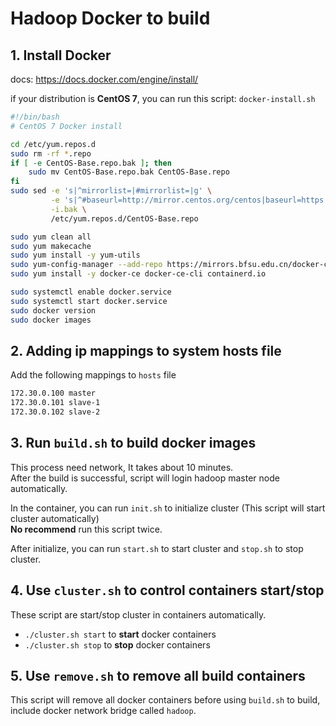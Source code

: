 # Hadoop Docker to build

## 1. Install Docker
docs: https://docs.docker.com/engine/install/  

if your distribution is **CentOS 7**, you can run this script: `docker-install.sh`
```bash
#!/bin/bash
# CentOS 7 Docker install

cd /etc/yum.repos.d
sudo rm -rf *.repo
if [ -e CentOS-Base.repo.bak ]; then
    sudo mv CentOS-Base.repo.bak CentOS-Base.repo
fi
sudo sed -e 's|^mirrorlist=|#mirrorlist=|g' \
         -e 's|^#baseurl=http://mirror.centos.org/centos|baseurl=https://mirrors.ustc.edu.cn/centos|g' \
         -i.bak \
         /etc/yum.repos.d/CentOS-Base.repo

sudo yum clean all
sudo yum makecache
sudo yum install -y yum-utils
sudo yum-config-manager --add-repo https://mirrors.bfsu.edu.cn/docker-ce/linux/centos/docker-ce.repo
sudo yum install -y docker-ce docker-ce-cli containerd.io

sudo systemctl enable docker.service
sudo systemctl start docker.service
sudo docker version
sudo docker images
```

## 2. Adding ip mappings to system hosts file
Add the following mappings to `hosts` file
```bash
172.30.0.100 master
172.30.0.101 slave-1
172.30.0.102 slave-2
```

## 3. Run `build.sh` to build docker images
This process need network, It takes about 10 minutes.  
After the build is successful, script will login hadoop master node automatically.

In the container, you can run `init.sh` to initialize cluster (This script will start cluster automatically)  
**No recommend** run this script twice.  

After initialize, you can run `start.sh` to start cluster and `stop.sh` to stop cluster.

## 4. Use `cluster.sh` to control containers start/stop
These script are start/stop cluster in containers automatically.
* `./cluster.sh start` to **start** docker containers  
* `./cluster.sh stop` to **stop** docker containers  

## 5. Use `remove.sh` to remove all build containers
This script will remove all docker containers before using `build.sh` to build, include docker network bridge called `hadoop`.
